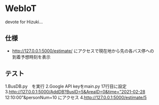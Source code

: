 # WebIoT
devote for Hizuki...

## 仕様
- http://127.0.0.1:5000/estimate/<BusID> にアクセスで現在地から先の各バス停への到着予想時刻を表示

## テスト
1.BusDB.py　を実行
2.Google API keyをmain.py 17行目に設定
3.http://127.0.0.1:5000/AddDB?BusID=5&AreaID=0&time="2021-02-28 12:10:00"&personNum=10 にアクセス
4.http://127.0.0.1:5000/estimate/5

